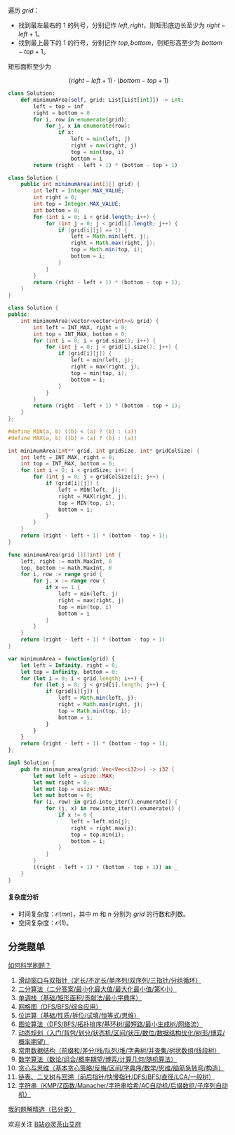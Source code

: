 遍历 $\textit{grid}$：

- 找到最左最右的 $1$ 的列号，分别记作 $\textit{left},\textit{right}$，则矩形底边长至少为 $\textit{right}-\textit{left}+1$。
- 找到最上最下的 $1$ 的行号，分别记作 $\textit{top},\textit{bottom}$，则矩形高至少为 $\textit{bottom} - \textit{top} + 1$。

矩形面积至少为

$$
(\textit{right} - \textit{left} + 1) \cdot (\textit{bottom} - \textit{top} + 1)
$$

```py [sol-Python3]
class Solution:
    def minimumArea(self, grid: List[List[int]]) -> int:
        left = top = inf
        right = bottom = 0
        for i, row in enumerate(grid):
            for j, x in enumerate(row):
                if x:
                    left = min(left, j)
                    right = max(right, j)
                    top = min(top, i)
                    bottom = i
        return (right - left + 1) * (bottom - top + 1)
```

```java [sol-Java]
class Solution {
    public int minimumArea(int[][] grid) {
        int left = Integer.MAX_VALUE;
        int right = 0;
        int top = Integer.MAX_VALUE;
        int bottom = 0;
        for (int i = 0; i < grid.length; i++) {
            for (int j = 0; j < grid[i].length; j++) {
                if (grid[i][j] == 1) {
                    left = Math.min(left, j);
                    right = Math.max(right, j);
                    top = Math.min(top, i);
                    bottom = i;
                }
            }
        }
        return (right - left + 1) * (bottom - top + 1);
    }
}
```

```cpp [sol-C++]
class Solution {
public:
    int minimumArea(vector<vector<int>>& grid) {
        int left = INT_MAX, right = 0;
        int top = INT_MAX, bottom = 0;
        for (int i = 0; i < grid.size(); i++) {
            for (int j = 0; j < grid[i].size(); j++) {
                if (grid[i][j]) {
                    left = min(left, j);
                    right = max(right, j);
                    top = min(top, i);
                    bottom = i;
                }
            }
        }
        return (right - left + 1) * (bottom - top + 1);
    }
};
```

```c [sol-C]
#define MIN(a, b) ((b) < (a) ? (b) : (a))
#define MAX(a, b) ((b) > (a) ? (b) : (a))

int minimumArea(int** grid, int gridSize, int* gridColSize) {
    int left = INT_MAX, right = 0;
    int top = INT_MAX, bottom = 0;
    for (int i = 0; i < gridSize; i++) {
        for (int j = 0; j < gridColSize[i]; j++) {
            if (grid[i][j]) {
                left = MIN(left, j);
                right = MAX(right, j);
                top = MIN(top, i);
                bottom = i;
            }
        }
    }
    return (right - left + 1) * (bottom - top + 1);
}
```

```go [sol-Go]
func minimumArea(grid [][]int) int {
	left, right := math.MaxInt, 0
	top, bottom := math.MaxInt, 0
	for i, row := range grid {
		for j, x := range row {
			if x == 1 {
				left = min(left, j)
				right = max(right, j)
				top = min(top, i)
				bottom = i
			}
		}
	}
	return (right - left + 1) * (bottom - top + 1)
}
```

```js [sol-JavaScript]
var minimumArea = function(grid) {
    let left = Infinity, right = 0;
    let top = Infinity, bottom = 0;
    for (let i = 0; i < grid.length; i++) {
        for (let j = 0; j < grid[i].length; j++) {
            if (grid[i][j]) {
                left = Math.min(left, j);
                right = Math.max(right, j);
                top = Math.min(top, i);
                bottom = i;
            }
        }
    }
    return (right - left + 1) * (bottom - top + 1);
};
```

```rust [sol-Rust]
impl Solution {
    pub fn minimum_area(grid: Vec<Vec<i32>>) -> i32 {
        let mut left = usize::MAX;
        let mut right = 0;
        let mut top = usize::MAX;
        let mut bottom = 0;
        for (i, row) in grid.into_iter().enumerate() {
            for (j, x) in row.into_iter().enumerate() {
                if x != 0 {
                    left = left.min(j);
                    right = right.max(j);
                    top = top.min(i);
                    bottom = i;
                }
            }
        }
        ((right - left + 1) * (bottom - top + 1)) as _
    }
}
```

#### 复杂度分析

- 时间复杂度：$\mathcal{O}(mn)$，其中 $m$ 和 $n$ 分别为 $\textit{grid}$ 的行数和列数。
- 空间复杂度：$\mathcal{O}(1)$。

## 分类题单

[如何科学刷题？](https://leetcode.cn/circle/discuss/RvFUtj/)

1. [滑动窗口与双指针（定长/不定长/单序列/双序列/三指针/分组循环）](https://leetcode.cn/circle/discuss/0viNMK/)
2. [二分算法（二分答案/最小化最大值/最大化最小值/第K小）](https://leetcode.cn/circle/discuss/SqopEo/)
3. [单调栈（基础/矩形面积/贡献法/最小字典序）](https://leetcode.cn/circle/discuss/9oZFK9/)
4. [网格图（DFS/BFS/综合应用）](https://leetcode.cn/circle/discuss/YiXPXW/)
5. [位运算（基础/性质/拆位/试填/恒等式/思维）](https://leetcode.cn/circle/discuss/dHn9Vk/)
6. [图论算法（DFS/BFS/拓扑排序/基环树/最短路/最小生成树/网络流）](https://leetcode.cn/circle/discuss/01LUak/)
7. [动态规划（入门/背包/划分/状态机/区间/状压/数位/数据结构优化/树形/博弈/概率期望）](https://leetcode.cn/circle/discuss/tXLS3i/)
8. [常用数据结构（前缀和/差分/栈/队列/堆/字典树/并查集/树状数组/线段树）](https://leetcode.cn/circle/discuss/mOr1u6/)
9. [数学算法（数论/组合/概率期望/博弈/计算几何/随机算法）](https://leetcode.cn/circle/discuss/IYT3ss/)
10. [贪心与思维（基本贪心策略/反悔/区间/字典序/数学/思维/脑筋急转弯/构造）](https://leetcode.cn/circle/discuss/g6KTKL/)
11. [链表、二叉树与回溯（前后指针/快慢指针/DFS/BFS/直径/LCA/一般树）](https://leetcode.cn/circle/discuss/K0n2gO/)
12. [字符串（KMP/Z函数/Manacher/字符串哈希/AC自动机/后缀数组/子序列自动机）](https://leetcode.cn/circle/discuss/SJFwQI/)

[我的题解精选（已分类）](https://github.com/EndlessCheng/codeforces-go/blob/master/leetcode/SOLUTIONS.md)

欢迎关注 [B站@灵茶山艾府](https://space.bilibili.com/206214)
